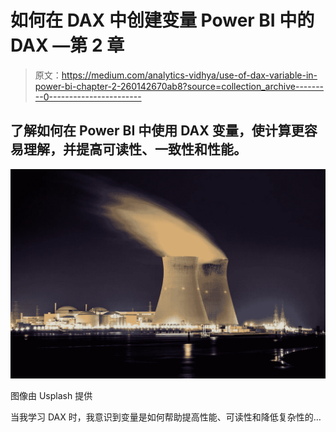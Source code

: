 # 如何在 DAX 中创建变量 Power BI 中的 DAX —第 2 章

> 原文：<https://medium.com/analytics-vidhya/use-of-dax-variable-in-power-bi-chapter-2-260142670ab8?source=collection_archive---------0----------------------->

## 了解如何在 Power BI 中使用 DAX 变量，使计算更容易理解，并提高可读性、一致性和性能。

![](img/36e3766b98426ea765a5a6f31f27b44e.png)

图像由 Usplash 提供

当我学习 DAX 时，我意识到变量是如何帮助提高性能、可读性和降低复杂性的…